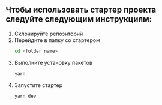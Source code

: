 ## Чтобы использовать стартер проекта следуйте следующим инструкциям:

1. Склонируйте репозиторий
2. Перейдите в папку со стартером
   ```bash
   cd <folder name>
   ```
3. Выполните установку пакетов
   ```bash
   yarn
   ```
4. Запустите стартер
   ```bash
   yarn dev
   ```
